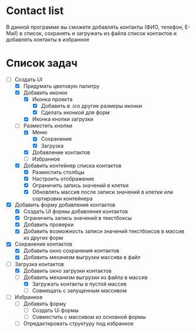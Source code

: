 # Contact list
В данной программе вы сможете добавлять контакты (ФИО, телефон, E-Mail) в список, сохранять и загружать из файла список контактов и добавлять контакты в избранное
# Список задач
- [ ] Создать UI
  - [x] Придумать цветовую палитру
  - [x] Добавить иконки
    - [x] Иконка проекта
      - [x] Добавить в .ico другие размеры иконки
      - [x] Сделать иконкой для форм
    - [x] Иконка кнопки загрузки
  - [ ] Разместить кнопки
    - [x] Меню
      - [x] Сохранение
      - [x] Загрузка
    - [x] Добавление контактов
    - [ ] Избранное
  - [x] Добавить контейнер списка контактов
    - [x] Разместить столбцы
    - [x] Настроить отображение
    - [x] Ограничить запись значений в клетки
    - [x] Обновлять массив после записи значений в клетки или сортировки контейнера
- [x] Добавить форму добавления контактов
  - [x] Создать UI формы добавления контактов
  - [x] Ограничить запись значений в текстбоксы
  - [x] Добавить проверки
  - [x] Добавить возможность записи значений текстбоксов в массив из других форм
- [x] Сохранение контактов
  - [x] Добавить окно сохранения контактов
  - [x] Добавить механизм выгрузки массива в файл
- [ ] Загрузка контактов
  - [x] Добавить окно загрузки контактов
  - [ ] Добавить механизм выгрузки из файла в массив
    - [x] Загружать контакты в пустой массив
    - [ ] Совмещать с запущенным массивом
- [ ] Избранное
  - [ ] Добавить форму
    - [ ] Создать Ui формы
    - [ ] Совместить с массивом из основной формы
  - [ ] Отредактировать структуру под избранное

